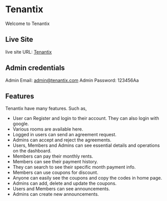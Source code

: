 # Tenantix

Welcome to Tenantix

## Live Site

live site URL: [Tenantix](https://tenantix.web.app/)

## Admin credentials

Admin Email: admin@tenantix.com
Admin Password: 123456Aa

## Features

Tenantix have many features. Such as,

- User can Register and login to their account. They can also login with google.
- Various rooms are available here.
- Logged in users can send an agreement request.
- Admins can accept and reject the agreements.
- Users, Members and Admins can see essential details and operations on the dashboard.
- Members can pay their monthly rents.
- Members can see their payment history.
- They can search to see their specific month payment info.
- Members can use coupons for discount.
- Anyone can easily see the coupons and copy the codes in home page.
- Admins can add, delete and update the coupons.
- Users and Members can see announcements.
- Admins can create new announcements.
